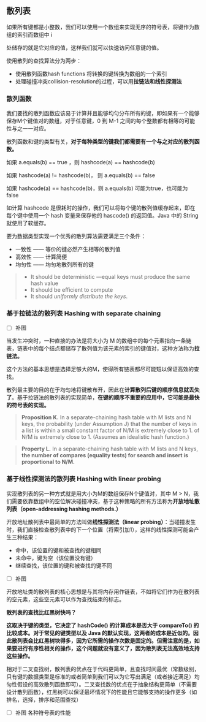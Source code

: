 ## 散列表

如果所有键都是小整数，我们可以使用一个数组来实现无序的符号表，将键作为数组的索引而数组中 i

处储存的就是它对应的值，这样我们就可以快速访问任意键的值。

使用散列的查找算法分为两步：

- 使用散列函数hash functions 将转换的键转换为数组的一个索引
- 处理碰撞冲突collision-resolution的过程，可以用**拉链法和线性探测法**

### 散列函数

我们要找的散列函数应该易于计算并且能够均匀分布所有的键，即如果有一个能够保存M个键值对的数组，对于任意键，0 到 M-1 之间的每个整数都有相等的可能性与之一一对应。

散列函数和键的类型有关，**对于每种类型的键我们都需要有一个与之对应的散列函数。**

如果 a.equals(b) == true ，则 hashcode(a) == hashcode(b)

如果  hashcode(a) != hashcode(b)， 则 a.equals(b) == false

如果 hashcode(a) == hashcode(b)，则 a.equals(b) 可能为true，也可能为 false

如计算 hashcode 是很耗时的操作，我们可以将每个键的散列值缓存起来，即在每个键中使用一个 hash 变量来保存他的 hascode() 的返回值。Java 中的 String 就使用了软缓存。

要为数据类型实现一个优秀的散列算法需要满足三个条件：

- 一致性 —— 等价的键必然产生相等的散列值
- 高效性 —— 计算简便
- 均匀性 —— 均匀地散列所有的键

> - It should be  deterministic —equal keys must produce the same hash value
> - It should be efficient to compute
> - It should *uniformly distribute the keys*.

### 基于拉链法的散列表 Hashing with separate chaining

- [ ] 补图

当发生冲突时，一种直接的办法是将大小为 M 的数组中的每个元素指向一条链表，链表中的每个结点都储存了散列值为该元素的索引的键值对，这种方法称为**拉链法。**

这个方法的基本思想是选择足够大的M，使得所有链表都尽可能短以保证高效的查找。

散列最主要的目的在于均匀地将键散布开，因此在**计算散列后键的顺序信息就丢失了**。基于拉链法的散列表的实现简单，**在键的顺序不重要的应用中，它可能是最快的符号表的实现。**

> **Proposition K.** In a separate-chaining hash table with M lists and N keys, the probability (under Assumption J) that the number of keys in a list is within a small constant factor of N/M is extremely close to 1. of N/M is extremely close to 1. (Assumes an idealistic hash function.)

> **Property L.** In a separate-chaining hash table with M lists and N keys, **the number of compares (equality tests) for search and insert is proportional to N/M.**

### 基于线性探测法的散列表 Hashing with linear probing

实现散列表的另一种方式就是用大小为M的数组保存N个键值对，其中 M > N，我们需要依靠数组中的空位解决碰撞冲突，基于这种策略的所有方法称为**开放地址散列表（open-addressing hashing methods.）**

开放地址散列表中最简单的方法叫做**线性探测法（linear probing）**：当碰撞发生时，我们直接检查散列表中的下一个位置（将索引加1），这样的线性探测可能会产生三种结果：

- 命中，该位置的键和被查找的键相同
- 未命中，键为空（该位置没有键）
- 继续查找，该位置的键和被查找的键不同

- [ ] 补图

开放地址类的散列表的核心思想是与其将内存用作链表，不如将它们作为在散列表的空元素，这些空元素可以作为查找结束的标志。



**散列表的查找比红黑树快吗？**

**这取决于键的类型，它决定了 hashCode() 的计算成本是否大于 compareTo() 的比较成本。对于常见的键类型以及 Java 的默认实现，这两者的成本是近似的。因此散列表会比红黑树块得多，因为它所需的操作次数是固定的。但需注意的是，如果要进行有序性相关的操作，这个问题就没有意义了，因为散列表无法高效地支持这些操作。**



相对于二叉查找树，散列表的优点在于代码更简单，且查找时间最优（常数级别，只有键的数据类型是标准的或者简单到我们可以为它写出满足（或者接近满足）均匀性假设的高效散列函数即可）。二叉查找数的优点在于抽象结构更简单（不需要设计散列函数），红黑树可以保证最坏情况下的性能且它能够支持的操作更多（如排名，选择，排序和范围查找）



- [ ] 补图 各种符号表的性能




